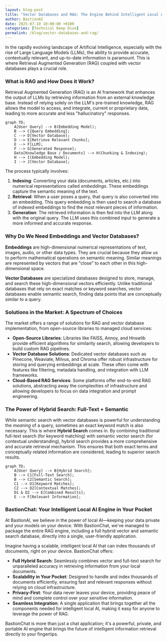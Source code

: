 ```yaml
---
layout: blog-post
title: "Vector Databases and RAG: The Engine Behind Intelligent Local AI"
author: BastionAI
date: 2025-07-10 10:00:00 +0100
categories: [Technical Deep Dive]
permalink: /blog/vector-databases-and-rag/
---
```


In the rapidly evolving landscape of Artificial Intelligence, especially with the rise of Large Language Models (LLMs), the ability to provide accurate, contextually relevant, and up-to-date information is paramount. This is where Retrieval Augmented Generation (RAG) coupled with vector databases plays a crucial role.

### What is RAG and How Does it Work?

Retrieval Augmented Generation (RAG) is an AI framework that enhances the output of LLMs by retrieving information from an external knowledge base. Instead of relying solely on the LLM's pre-trained knowledge, RAG allows the model to access, and integrate, current or proprietary data, leading to more accurate and less "hallucinatory" responses.

```mermaid
graph TD;
    A[User Query] --> B(Embedding Model);
    B --> C{Query Embedding};
    C --> D[Vector Database];
    D --> E[Retrieve Relevant Chunks];
    E --> F[LLM];
    F --> G[Generated Response];
    Data[Knowledge Base / Documents] --> H(Chunking & Indexing);
    H --> I(Embedding Model);
    I --> J[Vector Database];
```

The process typically involves:
1.  **Indexing**: Converting your data (documents, articles, etc.) into numerical representations called *embeddings*. These embeddings capture the semantic meaning of the text.
2.  **Retrieval**: When a user poses a query, that query is also converted into an embedding. This query embedding is then used to search a database of indexed embeddings to find the most relevant pieces of information.
3.  **Generation**: The retrieved information is then fed into the LLM along with the original query. The LLM uses this combined input to generate a more informed and accurate response.

### Why Do We Need Embeddings and Vector Databases?

**Embeddings** are high-dimensional numerical representations of text, images, audio, or other data types. They are crucial because they allow us to perform mathematical operations on semantic meaning. Similar meanings are represented by vectors that are "close" to each other in this high-dimensional space.

**Vector Databases** are specialized databases designed to store, manage, and search these high-dimensional vectors efficiently. Unlike traditional databases that rely on exact matches or keyword searches, vector databases enable semantic search, finding data points that are conceptually similar to a query.

### Solutions in the Market: A Spectrum of Choices

The market offers a range of solutions for RAG and vector database implementation, from open-source libraries to managed cloud services:

*   **Open-Source Libraries**: Libraries like FAISS, Annoy, and Hnswlib provide efficient algorithms for similarity search, allowing developers to build custom RAG pipelines.
*   **Vector Database Solutions**: Dedicated vector databases such as Pinecone, Weaviate, Milvus, and Chroma offer robust infrastructure for storing and querying embeddings at scale. These often come with features like filtering, metadata handling, and integration with LLM frameworks.
*   **Cloud-Based RAG Services**: Some platforms offer end-to-end RAG solutions, abstracting away the complexities of infrastructure and allowing developers to focus on data integration and prompt engineering.

### The Power of Hybrid Search: Full-Text + Semantic

While semantic search with vector databases is powerful for understanding the *meaning* of a query, sometimes an exact keyword match is also necessary. This is where **Hybrid Search** comes in. By combining traditional full-text search (for keyword matching) with semantic vector search (for contextual understanding), hybrid search provides a more comprehensive and accurate retrieval mechanism. This ensures that both exact terms and conceptually related information are considered, leading to superior search results.

```mermaid
graph TD;
    A[User Query] --> B{Hybrid Search};
    B --> C1[Full-Text Search];
    B --> C2[Semantic Search];
    C1 --> D1[Keyword Matches];
    C2 --> D2[Contextual Matches];
    D1 & D2 --> E[Combined Results];
    E --> F[Relevant Information];
```

### BastionChat: Your Intelligent Local AI Engine in Your Pocket

At BastionAI, we believe in the power of local AI—keeping your data private and your models on your device. With BastionChat, we've managed to package the entire RAG engine, including a full hybrid vector and semantic search database, directly into a single, user-friendly application.

Imagine having a scalable, intelligent local AI that can index thousands of documents, right on your device. BastionChat offers:

*   **Full Hybrid Search**: Seamlessly combines vector and full-text search for unparalleled accuracy in retrieving information from your local documents.
*   **Scalability in Your Pocket**: Designed to handle and index thousands of documents efficiently, ensuring fast and relevant responses without relying on cloud infrastructure.
*   **Privacy-First**: Your data never leaves your device, providing peace of mind and complete control over your sensitive information.
*   **Seamless Integration**: A single application that brings together all the components needed for intelligent local AI, making it easy for anyone to leverage the power of RAG.

BastionChat is more than just a chat application; it's a powerful, private, and portable AI engine that brings the future of intelligent information retrieval directly to your fingertips. 